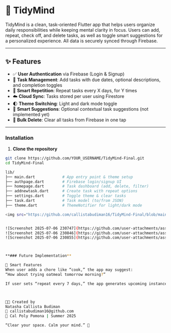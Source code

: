 # 🧠 TidyMind

TidyMind is a clean, task-oriented Flutter app that helps users organize daily responsibilities while keeping mental clarity in focus. Users can add, repeat, check off, and delete tasks, as well as toggle smart suggestions for a personalized experience. All data is securely synced through Firebase.

---

## ✨ Features

- ✅ **User Authentication** via Firebase (Login & Signup)
- 📅 **Task Management**: Add tasks with due dates, optional descriptions, and completion toggles
- 🔁 **Smart Repetition**: Repeat tasks every X days, for Y times
- ☁️ **Cloud Sync**: Tasks stored per user using Firestore
- 🌓 **Theme Switching**: Light and dark mode toggle
- 🧠 **Smart Suggestions**: Optional contextual task suggestions (not implemented yet)
- 🧹 **Bulk Delete**: Clear all tasks from Firebase in one tap

---

### Installation

1. **Clone the repository**

```bash
git clone https://github.com/YOUR_USERNAME/TidyMind-Final.git
cd TidyMind-Final

lib/
├── main.dart            # App entry point & theme setup
├── authpage.dart        # Firebase login/signup UI
├── homepage.dart        # Task dashboard (add, delete, filter)
├── addnewtask.dart      # Create task with repeat options
├── settings.dart        # Toggle theme & clear tasks
├── task.dart            # Task model (to/from JSON)
├── theme.dart           # ThemeNotifier for light/dark mode

<img src="https://github.com/callistabudiman16/TidyMind-Final/blob/main/ss/Screenshot%202025-07-06%20230731.png" alt="Home">


![Screenshot 2025-07-06 230747](https://github.com/user-attachments/assets/174cf26f-63c8-42fb-92e3-10c5a82d03e4)
![Screenshot 2025-07-06 230846](https://github.com/user-attachments/assets/a2581a3e-3325-4223-b160-e9d97680f780)
![Screenshot 2025-07-06 230855](https://github.com/user-attachments/assets/cbe09697-9696-4821-90b0-afb84c1fc77c)



**### Future Implementation**

🧠 Smart Features
When user adds a chore like “cook,” the app may suggest:
“How about trying oatmeal tomorrow morning?”

If user sets “repeat every 7 days,” the app generates upcoming instances.



👩‍💻 Created by
Natasha Callista Budiman
📧 callistabudiman16@github.com
📍 Cal Poly Pomona | Summer 2025

“Clear your space. Calm your mind.” 🌱


